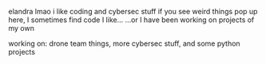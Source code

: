 elandra lmao
i like coding and cybersec stuff
if you see weird things pop up here, I sometimes find code I like...
...or I have been working on projects of my own

working on: drone team things, more cybersec stuff, and some python projects


<!---
Elandraaa/Elandraaa is a ✨ special ✨ repository because its `README.md` (this file) appears on your GitHub profile.
You can click the Preview link to take a look at your changes.
--->
